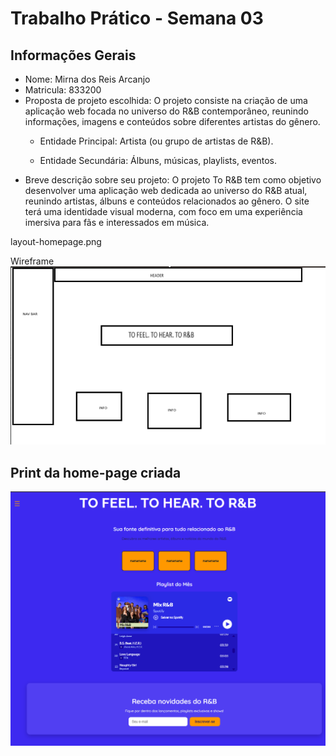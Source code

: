 # Trabalho Prático - Semana 03

## Informações Gerais

- Nome: Mirna dos Reis Arcanjo
- Matricula: 833200
- Proposta de projeto escolhida: 
O projeto consiste na criação de uma aplicação web focada no universo do R&B contemporâneo, reunindo informações, imagens e conteúdos sobre diferentes artistas do gênero.
    - Entidade Principal: Artista (ou grupo de artistas de R&B).

    - Entidade Secundária: Álbuns, músicas, playlists, eventos.
- Breve descrição sobre seu projeto:
O projeto To R&B tem como objetivo desenvolver uma aplicação web dedicada ao universo do R&B atual, reunindo artistas, álbuns e conteúdos relacionados ao gênero. O site terá uma identidade visual moderna, com foco em uma experiência imersiva para fãs e interessados em música.


layout-homepage.png

Wireframe
![Um esboço de como quero que seja](layout-homepage.png)

## Print da home-page criada

![Um esboço de como quero que seja](atual-homepage.png)
